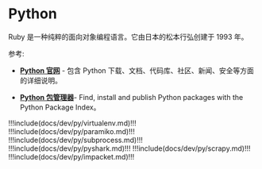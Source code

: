 # Python

Ruby 是一种纯粹的面向对象编程语言。它由日本的松本行弘创建于 1993 年。

参考:

- [**Python 官网**](https://www.python.org/#) - 包含 Python 下载、文档、代码库、社区、新闻、安全等方面的详细说明。

- [**Python 包管理器**](https://pypi.org/)- Find, install and publish Python packages with the Python Package Index。

<!-- prettier-ignore-start -->
!!!include(docs/dev/py/virtualenv.md)!!!
!!!include(docs/dev/py/paramiko.md)!!!
!!!include(docs/dev/py/subprocess.md)!!!
!!!include(docs/dev/py/pyshark.md)!!!
!!!include(docs/dev/py/scrapy.md)!!!
!!!include(docs/dev/py/impacket.md)!!!
<!-- prettier-ignore-end -->
